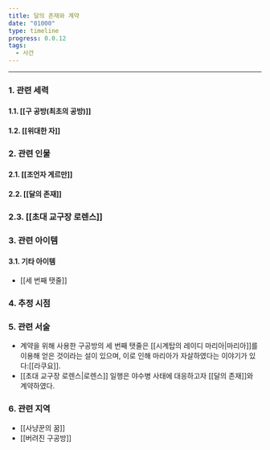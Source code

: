 ```yaml
---
title: 달의 존재와 계약
date: "01000"
type: timeline
progress: 0.0.12
tags:
  - 사건
---
```

---
### 1. 관련 세력 
#### 1.1. [[구 공방(최초의 공방)]]
#### 1.2. [[위대한 자]]

### 2. 관련 인물
#### 2.1. [[조언자 게르만]]
#### 2.2. [[달의 존재]]
### 2.3. [[초대 교구장 로렌스]]

### 3. 관련 아이템
#### 3.1. 기타 아이템
- [[세 번째 탯줄]]
### 4. 추정 시점

### 5. 관련 서술
- 계약을 위해 사용한 구공방의 세 번째 탯줄은 [[시계탑의 레이디 마리아|마리아]]를 이용해 얻은 것이라는 설이 있으며, 이로 인해 마리아가 자살하였다는 이야기가 있다:[[라쿠요]].
- [[초대 교구장 로렌스|로렌스]] 일행은 야수병 사태에 대응하고자 [[달의 존재]]와 계약하였다.
### 6. 관련 지역
- [[사냥꾼의 꿈]]
- [[버려진 구공방]]

